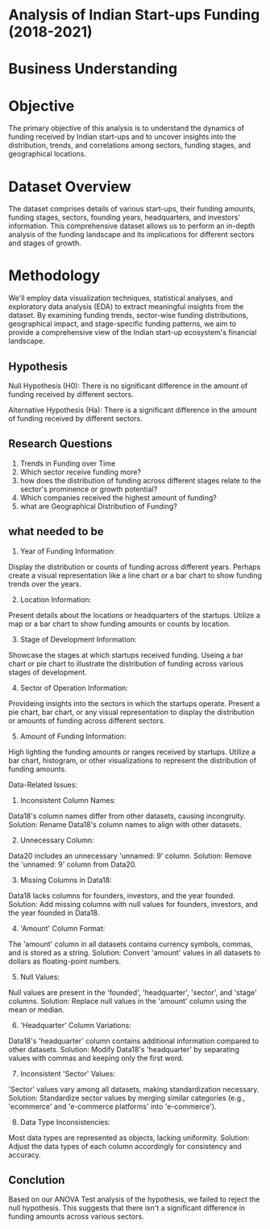  # Analysis of Indian Start-ups Funding (2018-2021)

# Business Understanding

# Objective
The primary objective of this analysis is to understand the dynamics of funding received by Indian start-ups and to uncover insights into the distribution, trends, and correlations among sectors, funding stages, and geographical locations.

# Dataset Overview
The dataset comprises details of various start-ups, their funding amounts, funding stages, sectors, founding years, headquarters, and investors' information. This comprehensive dataset allows us to perform an in-depth analysis of the funding landscape and its implications for different sectors and stages of growth.

# Methodology
We'll employ data visualization techniques, statistical analyses, and exploratory data analysis (EDA) to extract meaningful insights from the dataset. By examining funding trends, sector-wise funding distributions, geographical impact, and stage-specific funding patterns, we aim to provide a comprehensive view of the Indian start-up ecosystem's financial landscape.

## Hypothesis

Null Hypothesis (H0): There is no significant difference in the amount of funding received by different sectors.

Alternative Hypothesis (Ha): There is a significant difference in the amount of funding received by different sectors.

## Research Questions 

1.  Trends in Funding over Time
2.  Which sector receive funding more?
3.  how does the distribution of funding across different stages  relate to the sector's prominence or growth potential?
4.  Which companies received the highest amount of funding?
5.  what are Geographical Distribution of Funding?

## what needed to be 

1. Year of Funding Information:

Display the distribution or counts of funding across different years.
Perhaps create a visual representation like a line chart or a bar chart to show funding trends over the years.

2. Location Information:

Present details about the locations or headquarters of the startups.
Utilize a map or a bar chart to show funding amounts or counts by location.

3. Stage of Development Information:

Showcase the stages at which startups received funding.
Useing a bar chart or pie chart to illustrate the distribution of funding across various stages of development.

4. Sector of Operation Information:

Provideing insights into the sectors in which the startups operate.
Present a pie chart, bar chart, or any visual representation to display the distribution or amounts of funding across different sectors.

5. Amount of Funding Information:

High lighting the funding amounts or ranges received by startups.
Utilize a bar chart, histogram, or other visualizations to represent the distribution of funding amounts.


 Data-Related Issues:

1. Inconsistent Column Names:

Data18's column names differ from other datasets, causing incongruity.
Solution: Rename Data18's column names to align with other datasets.

2. Unnecessary Column:

Data20 includes an unnecessary 'unnamed: 9' column.
Solution: Remove the 'unnamed: 9' column from Data20.

3. Missing Columns in Data18:

Data18 lacks columns for founders, investors, and the year founded.
Solution: Add missing columns with null values for founders, investors, and the year founded in Data18.

4. 'Amount' Column Format:

The 'amount' column in all datasets contains currency symbols, commas, and is stored as a string.
Solution: Convert 'amount' values in all datasets to dollars as floating-point numbers.

5. Null Values:

Null values are present in the 'founded', 'headquarter', 'sector', and 'stage' columns.
Solution: Replace null values in the 'amount' column using the mean or median.

6. 'Headquarter' Column Variations:

Data18's 'headquarter' column contains additional information compared to other datasets.
Solution: Modify Data18's 'headquarter' by separating values with commas and keeping only the first word.

7. Inconsistent 'Sector' Values:

'Sector' values vary among all datasets, making standardization necessary.
Solution: Standardize sector values by merging similar categories (e.g., 'ecommerce' and 'e-commerce platforms' into 'e-commerce').

8. Data Type Inconsistencies:

Most data types are represented as objects, lacking uniformity.
Solution: Adjust the data types of each column accordingly for consistency and accuracy.

## Conclution

Based on our ANOVA Test analysis of the hypothesis, we failed to reject the null hypothesis. This suggests that there isn't a significant difference in funding amounts across various sectors.







